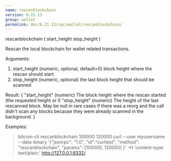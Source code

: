 ```yaml
---
name: rescanblockchain
version: 0.21.13
group: wallet
permalink: doc/0.21.13/rpc/wallet/rescanblockchain/
---
```


rescanblockchain ( start_height stop_height )

Rescan the local blockchain for wallet related transactions.

Arguments:
1. start_height    (numeric, optional, default=0) block height where the rescan should start
2. stop_height     (numeric, optional) the last block height that should be scanned

Result:
{
  "start_height"     (numeric) The block height where the rescan started (the requested height or 0
  "stop_height"      (numeric) The height of the last rescanned block. May be null in rare cases if there was a reorg and the call didn't scan any blocks because they were already scanned in the background.
}

Examples:
> bitcoin-cli rescanblockchain 100000 120000
> curl --user myusername --data-binary '{"jsonrpc": "1.0", "id":"curltest", "method": "rescanblockchain", "params": [100000, 120000] }' -H 'content-type: text/plain;' http://127.0.0.1:8332/



